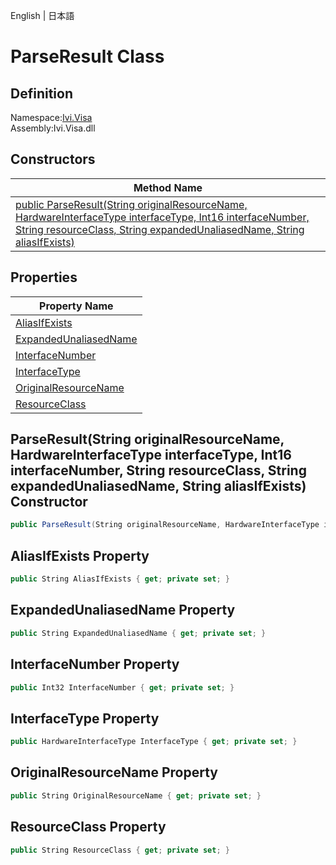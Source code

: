 English | 日本語

# ParseResult Class

## Definition
Namespace:[Ivi.Visa](Ivi.Visa.md)<BR>
Assembly:Ivi.Visa.dll

## Constructors

|Method Name|
|---|
|[public ParseResult(String originalResourceName, HardwareInterfaceType interfaceType, Int16 interfaceNumber, String resourceClass, String expandedUnaliasedName, String aliasIfExists)](#parseresultstring-originalresourcename-hardwareinterfacetype-interfacetype-int16-interfacenumber-string-resourceclass-string-expandedunaliasedname-string-aliasifexists-constructor)|

## Properties

|Property Name|
|---|
|[AliasIfExists](#AliasIfExists-Property)|
|[ExpandedUnaliasedName](#ExpandedUnaliasedName-Property)|
|[InterfaceNumber](#InterfaceNumber-Property)|
|[InterfaceType](#InterfaceType-Property)|
|[OriginalResourceName](#OriginalResourceName-Property)|
|[ResourceClass](#ResourceClass-Property)|

## ParseResult(String originalResourceName, HardwareInterfaceType interfaceType, Int16 interfaceNumber, String resourceClass, String expandedUnaliasedName, String aliasIfExists) Constructor
```C#
public ParseResult(String originalResourceName, HardwareInterfaceType interfaceType, Int16 interfaceNumber, String resourceClass, String expandedUnaliasedName, String aliasIfExists)
```
## AliasIfExists Property
```C#
public String AliasIfExists { get; private set; }
```
## ExpandedUnaliasedName Property
```C#
public String ExpandedUnaliasedName { get; private set; }
```
## InterfaceNumber Property
```C#
public Int32 InterfaceNumber { get; private set; }
```
## InterfaceType Property
```C#
public HardwareInterfaceType InterfaceType { get; private set; }
```
## OriginalResourceName Property
```C#
public String OriginalResourceName { get; private set; }
```
## ResourceClass Property
```C#
public String ResourceClass { get; private set; }
```
